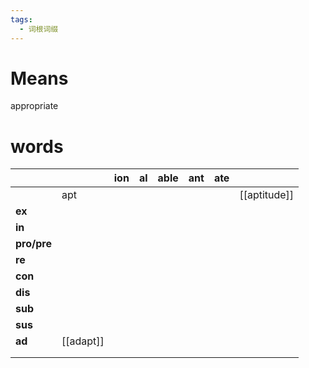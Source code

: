 ```yaml
---
tags:
  - 词根词缀
---
```

# Means
appropriate
# words
|             |           | **ion** | **al** | **able** | **ant** | **ate** |              |
| ----------- | --------- | ------- | ------ | -------- | ------- | ------- | ------------ |
|             | apt       |         |        |          |         |         | [[aptitude]] |
| **ex**      |           |         |        |          |         |         |              |
| **in**      |           |         |        |          |         |         |              |
| **pro/pre** |           |         |        |          |         |         |              |
| **re**      |           |         |        |          |         |         |              |
| **con**     |           |         |        |          |         |         |              |
| **dis**     |           |         |        |          |         |         |              |
| **sub**     |           |         |        |          |         |         |              |
| **sus**     |           |         |        |          |         |         |              |
| **ad**      | [[adapt]] |         |        |          |         |         |              |
|             |           |         |        |          |         |         |              |
|             |           |         |        |          |         |         |              |
